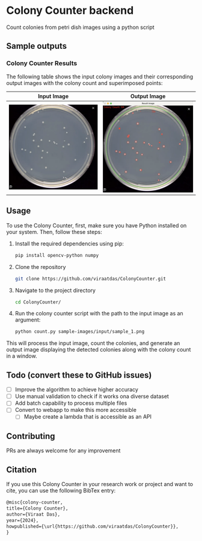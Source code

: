 # Colony Counter backend

Count colonies from petri dish images using a python script

## Sample outputs

### Colony Counter Results

The following table shows the input colony images and their corresponding output images with the colony count and superimposed points:

| Input Image | Output Image |
|-------------|--------------|
| ![Input 1](sample-images/input/sample_1.png) | ![Output 1](sample-images/output/sample_1.png) |

## Usage

To use the Colony Counter, first, make sure you have Python installed on your system. Then, follow these steps:

1. Install the required dependencies using pip:
   ```bash
   pip install opencv-python numpy
   ```
2.  Clone the repository
    ```bash
    git clone https://github.com/viraatdas/ColonyCounter.git
    ```
3. Navigate to the project directory
   ```bash
   cd ColonyCounter/
   ```
4. Run the colony counter script with the path to the input image as an argument:
    ```bash
    python count.py sample-images/input/sample_1.png
    ```

This will process the input image, count the colonies, and generate an output image displaying the detected colonies along with the colony count in a window.

## Todo (convert these to GitHub issues)
- [ ] Improve the algorithm to achieve higher accuracy
- [ ] Use manual validation to check if it works ona  diverse dataset
- [ ] Add batch capability to process multiple files
- [ ] Convert to webapp to make this more accessible
  - [ ] Maybe create a lambda that is accessible as an API 

## Contributing
PRs are always welcome for any improvement

## Citation
If you use this Colony Counter in your research work or project and want to cite, you can use the following BibTex entry: 

```
@misc{colony-counter,
title={Colony Counter},
author={Viraat Das},
year={2024},
howpublished={\url{https://github.com/viraatdas/ColonyCounter}},
}
```

